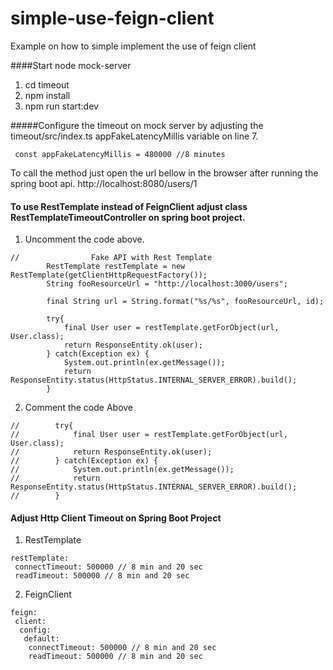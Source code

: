 # simple-use-feign-client
Example on how to simple implement the use of feign client

####Start node mock-server
1. cd timeout
2. npm install
3. npm run start:dev

#####Configure the timeout on mock server by adjusting the timeout/src/index.ts appFakeLatencyMillis variable on line 7.
```
 const appFakeLatencyMillis = 480000 //8 minutes
```

To call the method just open the url bellow in the browser after running the spring boot api.
http://localhost:8080/users/1

#### To use RestTemplate instead of FeignClient adjust class RestTemplateTimeoutController on spring boot project.
1. Uncomment the code above.
```
//                Fake API with Rest Template
        RestTemplate restTemplate = new RestTemplate(getClientHttpRequestFactory());
        String fooResourceUrl = "http://localhost:3000/users";

        final String url = String.format("%s/%s", fooResourceUrl, id);

        try{
            final User user = restTemplate.getForObject(url, User.class);
            return ResponseEntity.ok(user);
        } catch(Exception ex) {
            System.out.println(ex.getMessage());
            return ResponseEntity.status(HttpStatus.INTERNAL_SERVER_ERROR).build();
        }
```

2. Comment the code Above

```
//        try{
//            final User user = restTemplate.getForObject(url, User.class);
//            return ResponseEntity.ok(user);
//        } catch(Exception ex) {
//            System.out.println(ex.getMessage());
//            return ResponseEntity.status(HttpStatus.INTERNAL_SERVER_ERROR).build();
//        }
```

#### Adjust Http Client Timeout on Spring Boot Project

1. RestTemplate
```
restTemplate:
 connectTimeout: 500000 // 8 min and 20 sec
 readTimeout: 500000 // 8 min and 20 sec
```

2. FeignClient
```
feign:
 client:
  config:
   default:
    connectTimeout: 500000 // 8 min and 20 sec
    readTimeout: 500000 // 8 min and 20 sec
```

